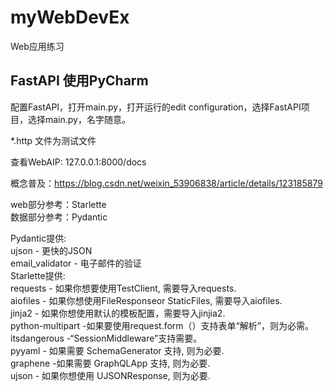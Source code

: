 # myWebDevEx
Web应用练习


## FastAPI  使用PyCharm
配置FastAPI，打开main.py，打开运行的edit configuration，选择FastAPI项目，选择main.py，名字随意。   

*.http 文件为测试文件

查看WebAIP:  127.0.0.1:8000/docs   

概念普及：https://blog.csdn.net/weixin_53906838/article/details/123185879  

web部分参考：Starlette  
数据部分参考：Pydantic  

Pydantic提供:  
ujson - 更快的JSON  
email_validator - 电子邮件的验证   
Starlette提供:  
requests - 如果你想要使用TestClient, 需要导入requests.  
aiofiles - 如果你想使用FileResponseor StaticFiles, 需要导入aiofiles.  
jinja2 - 如果你想使用默认的模板配置，需要导入jinjia2.  
python-multipart -如果要使用request.form（）支持表单“解析”，则为必需。  
itsdangerous -“SessionMiddleware”支持需要。   
pyyaml - 如果需要 SchemaGenerator 支持, 则为必要.  
graphene -如果需要 GraphQLApp 支持, 则为必要.   
ujson - 如果你想使用 UJSONResponse, 则为必要.  


